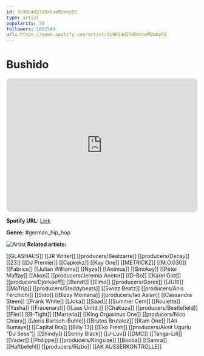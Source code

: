```yaml
---
id: 3c96G4d2lUOxhomM2mby5S
type: artist
popularity: 70
followers: 1082549
url: https://open.spotify.com/artist/3c96G4d2lUOxhomM2mby5S
---
```

# Bushido

<iframe style="border-radius:12px" src="https://open.spotify.com/embed/artist/3c96G4d2lUOxhomM2mby5S" width="100%" height="352" frameBorder="0" allowfullscreen="" allow="autoplay; clipboard-write; encrypted-media; fullscreen; picture-in-picture" loading="lazy"></iframe>

**Spotify URL:** [Link](https://open.spotify.com/artist/3c96G4d2lUOxhomM2mby5S)

**Genre:**  #german_hip_hop

![Artist](https://i.scdn.co/image/ab6761610000e5eba46cc9fa5570f8cb8737aa53)
**Related artists:**

[[GLASHAUS]]
[[JR Writer]]
[[producers/Beatzarre]]
[[producers/Decay]]
[[23]]
[[DJ Premier]]
[[Capkekz]]
[[Kay One]]
[[METRICKZ]]
[[M.O.030]]
[[Fabrice]]
[[Julian Williams]]
[[Nyze]]
[[Animus]]
[[Smokey]]
[[Peter Maffay]]
[[Akon]]
[[producers/Jeremia Anetor]]
[[D-Bo]]
[[Karel Gott]]
[[producers/Djorkaeff]]
[[Bendt]]
[[Elmo]]
[[producers/Gorex]]
[[JURI]]
[[MoTrip]]
[[producers/Steddybeats]]
[[Swizz Beatz]]
[[producers/Anis Ferchichi]]
[[Sido]]
[[Bizzy Montana]]
[[producers/Iad Aslan]]
[[Cassandra Steen]]
[[Frank White]]
[[Joka]]
[[Saad]]
[[Summer Cem]]
[[Roulette]]
[[Yasha]]
[[Frauenarzt]]
[[Laas Unltd.]]
[[Chakuza]]
[[producers/Beatlefield]]
[[Fler]]
[[B-Tight]]
[[Marteria]]
[[King Orgasmus One]]
[[producers/Nico Chiara]]
[[Joris Bartsch-Buhle]]
[[Brutos Brutaloz]]
[[Kam One]]
[[Ali Bumaye]]
[[Capital Bra]]
[[Billy 13]]
[[Eko Fresh]]
[[producers/Aksit Ugurlu "DJ Sess"]]
[[Shindy]]
[[Sonny Black]]
[[J-Luv]]
[[DMC]]
[[Tanga-Lili]]
[[Vader]]
[[Philippe]]
[[producers/Kingsize]]
[[Booba]]
[[Samra]]
[[Haftbefehl]]
[[producers/Rizbo]]
[[AK AUSSERKONTROLLE]]
